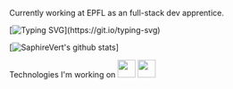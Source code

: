 Currently working at EPFL as an full-stack dev apprentice.

<!--
**SaphireVert/saphirevert** is a ✨ _special_ ✨ repository because its `README.md` (this file) appears on your GitHub profile.

Here are some ideas to get you started:

- 🔭 I’m currently working on ...
- 🌱 I’m currently learning ...
- 👯 I’m looking to collaborate on ...
- 🤔 I’m looking for help with ...
- 💬 Ask me about ...
- 📫 How to reach me: ...
- 😄 Pronouns: ...
- ⚡ Fun fact: ...
-->

[![Typing SVG](https://readme-typing-svg.herokuapp.com/?duration=3000&ccolor=66F73A&lines=✨+Hello+everyone!+✨;Welcome+to+my+github+readme!)](https://git.io/typing-svg)

[![SaphireVert's github stats](https://github-readme-stats.vercel.app/api?username=saphirevert)]
          <!--START_SECTION:waka-->

Technologies I'm working on
<img height="32" width="32" src="https://cdn.jsdelivr.net/npm/simple-icons@v6/icons/simpleicons.svg" />
<img height="32" width="32" src="https://cdn.jsdelivr.net/npm/simple-icons@6.19.0/icons/adafruit.svg"/>

<!--END_SECTION:waka-->

